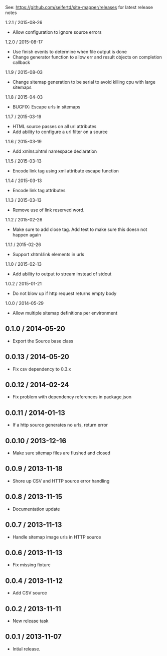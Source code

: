 See: https://github.com/seifertd/site-mapper/releases for latest release notes


1.2.1 / 2015-08-26
* Allow configuration to ignore source errors

1.2.0 / 2015-08-17
* Use finish events to determine when file output is done
* Change generator function to allow err and result objects on completion callback

1.1.9 / 2015-08-03
* Change sitemap generation to be serial to avoid killing cpu with large sitemaps

1.1.8 / 2015-04-03
* BUGFIX: Escape urls in sitemaps

1.1.7 / 2015-03-19
* HTML source passes on all url attributes
* Add ability to configure a url filter on a source

1.1.6 / 2015-03-19
* Add xmlns:xhtml namespace declaration

1.1.5 / 2015-03-13
* Encode link tag using xml attribute escape function

1.1.4 / 2015-03-13
* Encode link tag attributes

1.1.3 / 2015-03-13
* Remove use of link reserved word.

1.1.2 / 2015-02-26
* Make sure to add </url> close tag. Add test to make sure
  this doesn not happen again

1.1.1 / 2015-02-26
* Support xhtml:link elements in urls

1.1.0 / 2015-02-13
* Add ability to output to stream instead of stdout

1.0.2 / 2015-01-21
* Do not blow up if http request returns empty body

1.0.0 / 2014-05-29
* Allow multiple sitemap definitions per environment

0.1.0 / 2014-05-20
------------------
* Export the Source base class

0.0.13 / 2014-05-20
------------------
* Fix csv dependency to 0.3.x

0.0.12 / 2014-02-24
------------------
* Fix problem with dependency references in package.json

0.0.11 / 2014-01-13
------------------
* If a http source generates no urls, return error

0.0.10 / 2013-12-16
------------------
* Make sure sitemap files are flushed and closed

0.0.9 / 2013-11-18
------------------
* Shore up CSV and HTTP source error handling

0.0.8 / 2013-11-15
------------------
* Documentation update

0.0.7 / 2013-11-13
------------------
* Handle sitemap image urls in HTTP source

0.0.6 / 2013-11-13
------------------
* Fix missing fixture

0.0.4 / 2013-11-12
------------------
* Add CSV source

0.0.2 / 2013-11-11
------------------
* New release task

0.0.1 / 2013-11-07
------------------
* Intial release.
